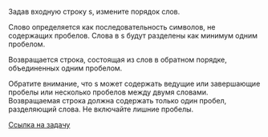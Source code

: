 Задав входную строку s, измените порядок слов.

Слово определяется как последовательность символов, не содержащих пробелов. Слова в s будут разделены как минимум одним пробелом.

Возвращается строка, состоящая из слов в обратном порядке, объединенных одним пробелом.

Обратите внимание, что s может содержать ведущие или завершающие пробелы или несколько пробелов между двумя словами. Возвращаемая строка должна содержать только один пробел, разделяющий слова. Не включайте лишние пробелы.

[Ссылка на задачу](https://leetcode.com/problems/reverse-words-in-a-string/description/?envType=study-plan-v2&envId=leetcode-75)